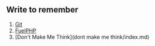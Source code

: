 ## Write to remember

1. [Git](git/index.md)
1. [FuelPHP](fuelphp/index.md)
1. [Don't Make Me Think](dont make me think/index.md)
